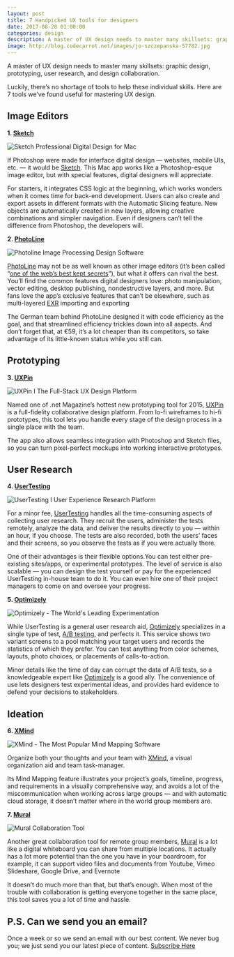 ```yaml
---
layout: post
title: 7 Handpicked UX tools for designers
date: 2017-08-28 01:00:00
categories: design
description: A master of UX design needs to master many skillsets: graphic design, prototyping, user research, and design collaboration.
image: http://blog.codecarrot.net/images/jo-szczepanska-57782.jpg
---
```


A master of UX design needs to master many skillsets: graphic design, prototyping, user research, and design collaboration.

Luckily, there’s no shortage of tools to help these individual skills. Here are 7 tools we’ve found useful for mastering UX design.

## Image Editors

**1. [Sketch](http://www.sketchapp.com/)**

![Sketch Professional Digital Design for Mac](http://blog.codecarrot.net/images/sketch-professional-digital-design-for-mac.png)

If Photoshop were made for interface digital design — websites, mobile UIs, etc. — it would be [Sketch](http://www.sketchapp.com/). This Mac app works like a Photoshop-esque image editor, but with special features, digital designers will appreciate.

For starters, it integrates CSS logic at the beginning, which works wonders when it comes time for back-end development. Users can also create and export assets in different formats with the Automatic Slicing feature. New objects are automatically created in new layers, allowing creative combinations and simpler navigation. Even if designers can’t tell the difference from Photoshop, the developers will.

**2. [PhotoLine](http://www.pl32.com/)**

![Photoline Image Processing Design Software](http://blog.codecarrot.net/images/photoline-image-processing-design-software.png)

[PhotoLine](http://www.pl32.com/) may not be as well known as other image editors (it’s been called “[one of the web’s best kept secrets](https://forums.creativecow.net/thread/244/865892)”), but what it offers can rival the best. You’ll find the common features digital designers love: photo manipulation, vector editing, desktop publishing, nondestructive layers, and more. But fans love the app’s exclusive features that can’t be elsewhere, such as multi-layered [EXR](http://www.openexr.com/) importing and exporting

The German team behind PhotoLine designed it with code efficiency as the goal, and that streamlined efficiency trickles down into all aspects. And don’t forget that, at €59, it’s a lot cheaper than its competitors, so take advantage of its little-known status while you still can.

## Prototyping

**3. [UXPin](https://www.uxpin.com/)**

![UXPin I The Full-Stack UX Design Platform](http://blog.codecarrot.net/images/uxpin-the-full-stack-ux-design-platform.png)

Named one of .net Magazine’s hottest new prototyping tool for 2015, [UXPin](https://www.uxpin.com/) is a full-fidelity collaborative design platform. From lo-fi wireframes to hi-fi prototypes, this tool lets you handle every stage of the design process in a single place with the team.

The app also allows seamless integration with Photoshop and Sketch files, so you can turn pixel-perfect mockups into working interactive prototypes.

## User Research

**4. [UserTesting](https://www.usertesting.com/)**

![UserTesting I User Experience Research Platform](http://blog.codecarrot.net/images/usertesting-user-experience-research-platform.png)

For a minor fee, [UserTesting](https://www.usertesting.com/) handles all the time-consuming aspects of collecting user research. They recruit the users, administer the tests remotely, analyze the data, and deliver the results directly to you — within an hour, if you choose. The tests are also recorded, both the users’ faces and their screens, so you observe the tests as if you were actually there.

One of their advantages is their flexible options.You can test either pre-existing sites/apps, or experimental prototypes. The level of service is also scalable — you can design the test yourself or pay for the experienced UserTesting in-house team to do it. You can even hire one of their project managers to come on and oversee your progress.

**5. [Optimizely](https://www.optimizely.com/)**

![Optimizely - The World's Leading Experimentation](http://blog.codecarrot.net/images/optimizely-the-worlds-leading-experimentation.png)

While UserTesting is a general user research aid, [Optimizely](https://www.optimizely.com/) specializes in a single type of test, [A/B testing](https://www.optimizely.com/ab-testing/), and perfects it. This service shows two variant screens to a pool matching your target users and records the statistics of which they prefer. You can test anything from color schemes, layouts, photo choices, or placements of calls-to-action.

Minor details like the time of day can corrupt the data of A/B tests, so a knowledgeable expert like [Optimizely](https://www.optimizely.com/) is a good ally. The convenience of use lets designers test experimental ideas, and provides hard evidence to defend your decisions to stakeholders.

## Ideation

**6. [XMind](http://www.xmind.net/)**

![XMind - The Most Popular Mind Mapping Software](http://blog.codecarrot.net/images/xmind-the-most-popular-mind-mapping-software.png)

Organize both your thoughts and your team with [XMind](http://www.xmind.net/), a visual organization aid and team task-manager.

Its Mind Mapping feature illustrates your project’s goals, timeline, progress, and requirements in a visually comprehensive way, and avoids a lot of the miscommunication when working across large groups — and with automatic cloud storage, it doesn’t matter where in the world group members are.

**7. [Mural](https://mural.ly/)**

![Mural Collaboration Tool](http://blog.codecarrot.net/images/mural-collaboration-tool.png)

Another great collaboration tool for remote group members, [Mural](https://mural.ly/) is a lot like a digital whiteboard you can share from multiple locations. It actually has a lot more potential than the one you have in your boardroom, for example, it can support video files and documents from Youtube, Vimeo Slideshare, Google Drive, and Evernote

It doesn’t do much more than that, but that’s enough. When most of the trouble with collaboration is getting everyone together in the same place, this tool saves you a lot of time and hassle.

## P.S. Can we send you an email?

Once a week or so we send an email with our best content. We never bug you; we just send you our latest piece of content. <a href="#subscribe">Subscribe Here</a>
